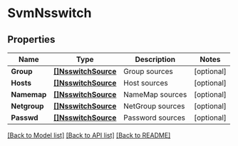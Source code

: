 # SvmNsswitch

## Properties

Name | Type | Description | Notes
------------ | ------------- | ------------- | -------------
**Group** | [**[]NsswitchSource**](nsswitch_source.md) | Group sources | [optional] 
**Hosts** | [**[]NsswitchSource**](nsswitch_source.md) | Host sources | [optional] 
**Namemap** | [**[]NsswitchSource**](nsswitch_source.md) | NameMap sources | [optional] 
**Netgroup** | [**[]NsswitchSource**](nsswitch_source.md) | NetGroup sources | [optional] 
**Passwd** | [**[]NsswitchSource**](nsswitch_source.md) | Password sources | [optional] 

[[Back to Model list]](../README.md#documentation-for-models) [[Back to API list]](../README.md#documentation-for-api-endpoints) [[Back to README]](../README.md)


